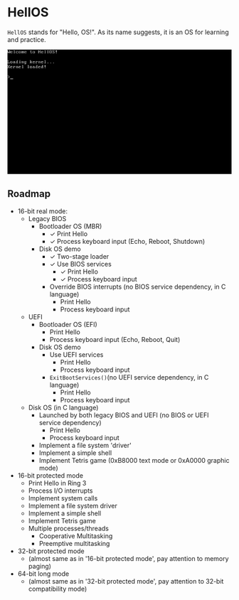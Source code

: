 # HellOS

`HellOS` stands for "Hello, OS!". As its name suggests, it is an OS for learning and practice.

![HelloOS](hellos.png)

## Roadmap

* 16-bit real mode:
    * Legacy BIOS
        * Bootloader OS (MBR)
            * ✓ Print Hello 
            * ✓ Process keyboard input (Echo, Reboot, Shutdown)
        * Disk OS demo
            * ✓ Two-stage loader
            * ✓ Use BIOS services
                * ✓ Print Hello
                * ✓ Process keyboard input
            * Override BIOS interrupts (no BIOS service dependency, in C language)
                * Print Hello
                * Process keyboard input
    * UEFI
        * Bootloader OS (EFI)
            * Print Hello
            * Process keyboard input (Echo, Reboot, Quit)
        * Disk OS demo
            * Use UEFI services
                * Print Hello
                * Process keyboard input
            * `ExitBootServices()`(no UEFI service dependency, in C language)
                * Print Hello
                * Process keyboard input
    * Disk OS (in C language)
        * Launched by both legacy BIOS and UEFI (no BIOS or UEFI service dependency)
            * Print Hello
            * Process keyboard input
        * Implement a file system 'driver'
        * Implement a simple shell
        * Implement Tetris game (0xB8000 text mode or 0xA0000 graphic mode)
* 16-bit protected mode
    * Print Hello in Ring 3
    * Process I/O interrupts
    * Implement system calls
    * Implement a file system driver
    * Implement a simple shell
    * Implement Tetris game
    * Multiple processes/threads
        * Cooperative Multitasking
        * Preemptive multitasking
* 32-bit protected mode
    * (almost same as in '16-bit protected mode', pay attention to memory paging)
* 64-bit long mode
    * (almost same as in '32-bit protected mode', pay attention to 32-bit compatibility mode)
